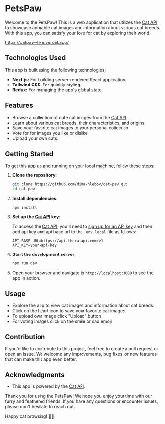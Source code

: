 # PetsPaw

Welcome to the PetsPaw! This is a web application that utilizes the [Cat API](https://thecatapi.com/) to showcase adorable cat images and information about various cat breeds. With this app, you can satisfy your love for cat by exploring their world.

https://catpaw-five.vercel.app/

## Technologies Used

This app is built using the following technologies:

- **Next.js:** For building server-rendered React application.
- **Tailwind CSS:** For quickly styling.
- **Redux:** For managing the app's global state.

## Features

- Browse a collection of cute cat images from the [Cat API](https://thecatapi.com/).
- Learn about various cat breeds, their characteristics, and origins.
- Save your favorite cat images to your personal collection.
- Vote for for images you like or dislike
- Upload your own cats.
 

## Getting Started

To get this app up and running on your local machine, follow these steps:

1. **Clone the repository**:

   ```bash
   git clone https://github.com/dima-hlebov/cat-paw.git
   cd cat-paw
   ```

2. **Install dependencies**:

   ```bash
   npm install
   ```

3. **Set up the [Cat API](https://thecatapi.com/) key**:

   To access the [Cat API](https://thecatapi.com/), you'll need to [sign up for an API key](https://thecatapi.com/) and then add api key and api base url to the `.env.local` file as follows:

   ```
   API_BASE_URL=https://api.thecatapi.com/v1
   API_KEY=your-api-key
   ```

4. **Start the development server**:

   ```bash
   npm run dev
   ```

5. Open your browser and navigate to `http://localhost:3000` to see the app in action.

## Usage

- Explore the app to view cat images and information about cat breeds.
- Click on the heart icon to save your favorite cat images.
- To upload own image click "Upload" button
- For voting images click on the smile or sad emoji

## Contribution

If you'd like to contribute to this project, feel free to create a pull request or open an issue. We welcome any improvements, bug fixes, or new features that can make this app even better.

## Acknowledgments

- This app is powered by the [Cat API](https://thecatapi.com/).

Thank you for using the PetsPaw! We hope you enjoy your time with our furry and feathered friends. If you have any questions or encounter issues, please don't hesitate to reach out.

Happy cat browsing! 🐾🐱